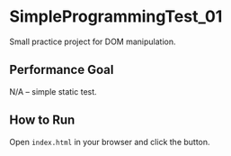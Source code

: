 # SimpleProgrammingTest_01

Small practice project for DOM manipulation.

## Performance Goal

N/A – simple static test.

## How to Run

Open `index.html` in your browser and click the button.
